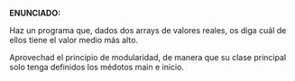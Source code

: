 **ENUNCIADO:**

Haz un programa que, dados dos arrays de valores reales, os diga cuál de ellos tiene el valor medio más alto.

Aprovechad el principio de modularidad, de manera que su clase principal solo tenga definidos los médotos main e inicio.
